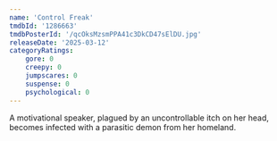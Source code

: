 ```yaml
---
name: 'Control Freak'
tmdbId: '1286663'
tmdbPosterId: '/qcOksMzsmPPA41c3DkCD47sElDU.jpg'
releaseDate: '2025-03-12'
categoryRatings:
    gore: 0
    creepy: 0
    jumpscares: 0
    suspense: 0
    psychological: 0
---
```

A motivational speaker, plagued by an uncontrollable itch on her head, becomes infected with a parasitic demon from her homeland.

